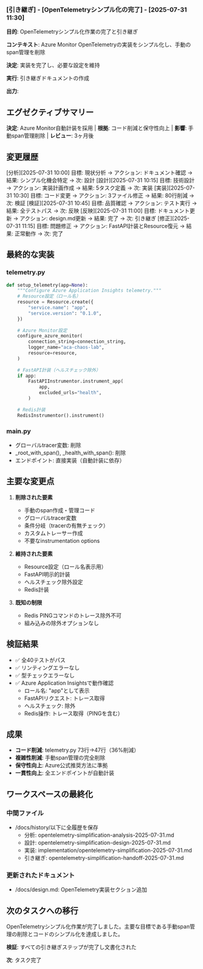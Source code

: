 ### [引き継ぎ] - [OpenTelemetryシンプル化の完了] - [2025-07-31 11:30]

**目的**: OpenTelemetryシンプル化作業の完了と引き継ぎ

**コンテキスト**: Azure Monitor OpenTelemetryの実装をシンプル化し、手動のspan管理を削除

**決定**: 実装を完了し、必要な設定を維持

**実行**: 引き継ぎドキュメントの作成

**出力**:

## エグゼクティブサマリー

**決定**: Azure Monitor自動計装を採用 | **根拠**: コード削減と保守性向上 | **影響**: 手動span管理削除 | **レビュー**: 3ヶ月後

## 変更履歴

[分析][2025-07-31 10:00] 目標: 現状分析 → アクション: ドキュメント確認 → 結果: シンプル化機会特定 → 次: 設計
[設計][2025-07-31 10:15] 目標: 技術設計 → アクション: 実装計画作成 → 結果: 5タスク定義 → 次: 実装
[実装][2025-07-31 10:30] 目標: コード変更 → アクション: 3ファイル修正 → 結果: 80行削減 → 次: 検証
[検証][2025-07-31 10:45] 目標: 品質確認 → アクション: テスト実行 → 結果: 全テストパス → 次: 反映
[反映][2025-07-31 11:00] 目標: ドキュメント更新 → アクション: design.md更新 → 結果: 完了 → 次: 引き継ぎ
[修正][2025-07-31 11:15] 目標: 問題修正 → アクション: FastAPI計装とResource復元 → 結果: 正常動作 → 次: 完了

## 最終的な実装

### telemetry.py
```python
def setup_telemetry(app=None):
    """Configure Azure Application Insights telemetry."""
    # Resource設定（ロール名）
    resource = Resource.create({
        "service.name": "app",
        "service.version": "0.1.0",
    })
    
    # Azure Monitor設定
    configure_azure_monitor(
        connection_string=connection_string,
        logger_name="aca-chaos-lab",
        resource=resource,
    )
    
    # FastAPI計装（ヘルスチェック除外）
    if app:
        FastAPIInstrumentor.instrument_app(
            app,
            excluded_urls="health",
        )
    
    # Redis計装
    RedisInstrumentor().instrument()
```

### main.py
- グローバルtracer変数: 削除
- _root_with_span(), _health_with_span(): 削除
- エンドポイント: 直接実装（自動計装に依存）

## 主要な変更点

1. **削除された要素**
   - 手動のspan作成・管理コード
   - グローバルtracer変数
   - 条件分岐（tracerの有無チェック）
   - カスタムトレーサー作成
   - 不要なinstrumentation options

2. **維持された要素**
   - Resource設定（ロール名表示用）
   - FastAPI明示的計装
   - ヘルスチェック除外設定
   - Redis計装

3. **既知の制限**
   - Redis PINGコマンドのトレース除外不可
   - 組み込みの除外オプションなし

## 検証結果

- ✅ 全40テストがパス
- ✅ リンティングエラーなし
- ✅ 型チェックエラーなし
- ✅ Azure Application Insightsで動作確認
  - ロール名: "app"として表示
  - FastAPIリクエスト: トレース取得
  - ヘルスチェック: 除外
  - Redis操作: トレース取得（PINGを含む）

## 成果

- **コード削減**: telemetry.py 73行→47行（36%削減）
- **複雑性削減**: 手動span管理の完全削除
- **保守性向上**: Azure公式推奨方法に準拠
- **一貫性向上**: 全エンドポイントが自動計装

## ワークスペースの最終化

### 中間ファイル
- /docs/history/以下に全履歴を保存
  - 分析: opentelemetry-simplification-analysis-2025-07-31.md
  - 設計: opentelemetry-simplification-design-2025-07-31.md
  - 実装: implementation/opentelemetry-simplification-2025-07-31.md
  - 引き継ぎ: opentelemetry-simplification-handoff-2025-07-31.md

### 更新されたドキュメント
- /docs/design.md: OpenTelemetry実装セクション追加

## 次のタスクへの移行

OpenTelemetryシンプル化作業が完了しました。主要な目標である手動span管理の削除とコードのシンプル化を達成しました。

**検証**: すべての引き継ぎステップが完了し文書化された

**次**: タスク完了